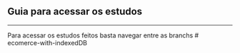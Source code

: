 ## Guia para acessar os estudos
---
Para acessar os estudos feitos basta navegar entre as branchs
#   e c o m e r c e - w i t h - i n d e x e d D B  
 